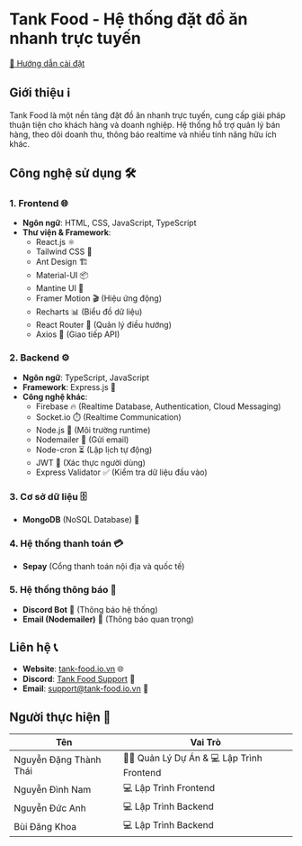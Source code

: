 # Tank Food - Hệ thống đặt đồ ăn nhanh trực tuyến

[📖 Hướng dẫn cài đặt](INSTALLATION_STEPS.md)

## Giới thiệu ℹ️
Tank Food là một nền tảng đặt đồ ăn nhanh trực tuyến, cung cấp giải pháp thuận tiện cho khách hàng và doanh nghiệp. Hệ thống hỗ trợ quản lý bán hàng, theo dõi doanh thu, thông báo realtime và nhiều tính năng hữu ích khác.

## Công nghệ sử dụng 🛠️
### **1. Frontend** 🌐
- **Ngôn ngữ**: HTML, CSS, JavaScript, TypeScript
- **Thư viện & Framework**:
  - React.js ⚛️
  - Tailwind CSS 🎨
  - Ant Design 🏗️
  - Material-UI 📦
  - Mantine UI 🎨
  - Framer Motion 🎬 (Hiệu ứng động)
  - Recharts 📊 (Biểu đồ dữ liệu)
  - React Router 🚏 (Quản lý điều hướng)
  - Axios 📡 (Giao tiếp API)

### **2. Backend** ⚙️
- **Ngôn ngữ**: TypeScript, JavaScript
- **Framework**: Express.js 🚀
- **Công nghệ khác**:
  - Firebase 🔥 (Realtime Database, Authentication, Cloud Messaging)
  - Socket.io ⏱️ (Realtime Communication)
  - Node.js 🌳 (Môi trường runtime)
  - Nodemailer 📧 (Gửi email)
  - Node-cron ⏳ (Lập lịch tự động)
  - JWT 🔑 (Xác thực người dùng)
  - Express Validator ✅ (Kiểm tra dữ liệu đầu vào)

### **3. Cơ sở dữ liệu** 🗄️
- **MongoDB** (NoSQL Database) 🍃

### **4. Hệ thống thanh toán** 💳
- **Sepay** (Cổng thanh toán nội địa và quốc tế)

### **5. Hệ thống thông báo** 🔔
- **Discord Bot** 🤖 (Thông báo hệ thống)
- **Email (Nodemailer)** 📩 (Thông báo quan trọng)

## Liên hệ 📞
- **Website**: [tank-food.io.vn](https://tank-food.io.vn/) 🌐
- **Discord**: [Tank Food Support](https://discord.gg/7SkzMkFWYN) 💬
- **Email**: support@tank-food.io.vn 📧

## Người thực hiện 👥

| Tên                        | Vai Trò                  |
|----------------------------|-------------------------|
| Nguyễn Đặng Thành Thái     | 👨‍💼 Quản Lý Dự Án & 💻 Lập Trình Frontend         |
| Nguyễn Đình Nam            | 💻 Lập Trình Frontend    |
| Nguyễn Đức Anh             | 💻 Lập Trình Backend    |
| Bùi Đăng Khoa              | 💻 Lập Trình Backend    |



